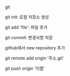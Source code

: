 git

git init: 로컬 저장소 생성

git add 'file': 파일 추가

git commit: 변경사항 저장

github에서 new repository 추가

git remote add origin '주소.git'

git push origin '이름'

